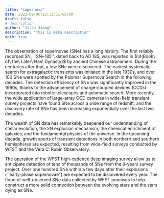 ```yaml
---
title: "supernova"
date: 2022-09-06T15:11:51+08:00
draft: false
# description
author: "Ji-an Jiang"
description: "This is meta description"
math: true
---
```


The observation of supernovae (SNe) has a long history. The first reliably recorded SN, ``SN~185'', dated back to AD 185, was reported in $\it{Book\ of\ the\ Later\ Han\ Dynasty}$ by ancient Chinese astronomers. During the centuries after that, a few SNe were discovered. The earliest systematic search for extragalactic transients was initiated in the late 1930s, and over 100 SNe were spotted by the Palomar Supernova Search in the following decades. The detection efficiency of SNe was significantly improved in the 1990s, thanks to the advancement of charge-coupled devices (CCDs) incorporated into robotic telescopes and automatic search. More recently, the wide application of large-array CCD cameras in wide-field transient survey projects have found SNe across a wide range of redshift, and the discovery rate of SNe has been increasing exponentially over the last two decades.

The wealth of SN data has remarkably deepened our understanding of stellar evolution, the SN explosion mechanism, the chemical enrichment of galaxies, and the fundamental physics of the universe. In the upcoming decade, growth spurts of transient detections in both northern and southern hemispheres are expected, resulting from wide-field surveys conducted by WFST and the Vera C. Rubin Observatory.

The operation of the WFST high-cadence deep imaging survey allow us to anticipate detection of tens of thousands of SNe from the 6-years survey project. Over one hundred SNe within a few days after their explosions (``early-phase supernovae") are expected to be discovered every year. The flood of well-observed SNe data collected by WFST promises to help construct a more solid connection between the evolving stars and the stars dying as SNe.